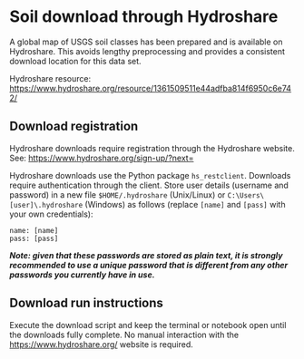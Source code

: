 ﻿# Soil download through Hydroshare
A global map of USGS soil classes has been prepared and is available on Hydroshare. This avoids lengthy preprocessing and provides a consistent download location for this data set.

Hydroshare resource: https://www.hydroshare.org/resource/1361509511e44adfba814f6950c6e742/

## Download registration
Hydroshare downloads require registration through the Hydroshare website. See: https://www.hydroshare.org/sign-up/?next=

Hydroshare downloads use the Python package `hs_restclient`. Downloads require authentication through the client. Store  user details (username and password) in a new file `$HOME/.hydroshare` (Unix/Linux) or `C:\Users\[user]\.hydroshare` (Windows) as follows (replace `[name]` and `[pass]` with your own credentials):

```
name: [name]
pass: [pass]

```

**_Note: given that these passwords are stored as plain text, it is strongly recommended to use a unique password that is different from any other passwords you currently have in use._**

## Download run instructions
Execute the download script and keep the terminal or notebook open until the downloads fully complete. No manual interaction with the https://www.hydroshare.org/ website is required.